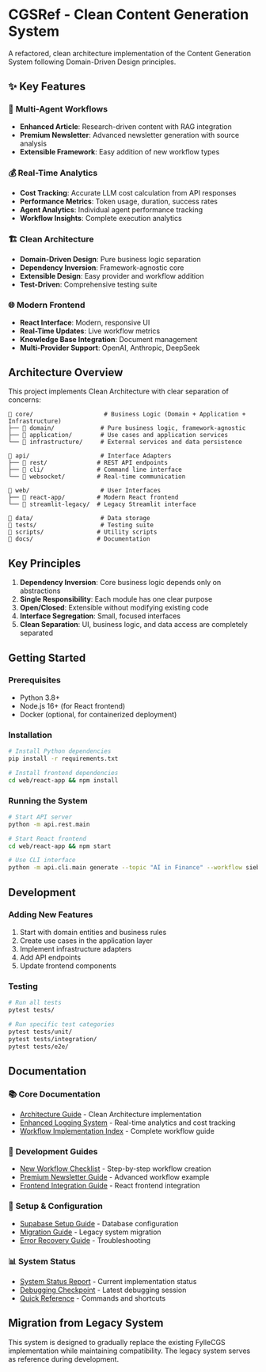 # CGSRef - Clean Content Generation System

A refactored, clean architecture implementation of the Content Generation System following Domain-Driven Design principles.

## ✨ **Key Features**

### 🤖 **Multi-Agent Workflows**
- **Enhanced Article**: Research-driven content with RAG integration
- **Premium Newsletter**: Advanced newsletter generation with source analysis
- **Extensible Framework**: Easy addition of new workflow types

### 💰 **Real-Time Analytics**
- **Cost Tracking**: Accurate LLM cost calculation from API responses
- **Performance Metrics**: Token usage, duration, success rates
- **Agent Analytics**: Individual agent performance tracking
- **Workflow Insights**: Complete execution analytics

### 🏗️ **Clean Architecture**
- **Domain-Driven Design**: Pure business logic separation
- **Dependency Inversion**: Framework-agnostic core
- **Extensible Design**: Easy provider and workflow addition
- **Test-Driven**: Comprehensive testing suite

### 🌐 **Modern Frontend**
- **React Interface**: Modern, responsive UI
- **Real-Time Updates**: Live workflow metrics
- **Knowledge Base Integration**: Document management
- **Multi-Provider Support**: OpenAI, Anthropic, DeepSeek

## Architecture Overview

This project implements Clean Architecture with clear separation of concerns:

```
📁 core/                    # Business Logic (Domain + Application + Infrastructure)
├── 📁 domain/             # Pure business logic, framework-agnostic
├── 📁 application/        # Use cases and application services
└── 📁 infrastructure/     # External services and data persistence

📁 api/                    # Interface Adapters
├── 📁 rest/              # REST API endpoints
├── 📁 cli/               # Command line interface
└── 📁 websocket/         # Real-time communication

📁 web/                    # User Interfaces
├── 📁 react-app/         # Modern React frontend
└── 📁 streamlit-legacy/  # Legacy Streamlit interface

📁 data/                   # Data storage
📁 tests/                  # Testing suite
📁 scripts/               # Utility scripts
📁 docs/                  # Documentation
```

## Key Principles

1. **Dependency Inversion**: Core business logic depends only on abstractions
2. **Single Responsibility**: Each module has one clear purpose
3. **Open/Closed**: Extensible without modifying existing code
4. **Interface Segregation**: Small, focused interfaces
5. **Clean Separation**: UI, business logic, and data access are completely separated

## Getting Started

### Prerequisites
- Python 3.8+
- Node.js 16+ (for React frontend)
- Docker (optional, for containerized deployment)

### Installation
```bash
# Install Python dependencies
pip install -r requirements.txt

# Install frontend dependencies
cd web/react-app && npm install
```

### Running the System
```bash
# Start API server
python -m api.rest.main

# Start React frontend
cd web/react-app && npm start

# Use CLI interface
python -m api.cli.main generate --topic "AI in Finance" --workflow siebert
```

## Development

### Adding New Features
1. Start with domain entities and business rules
2. Create use cases in the application layer
3. Implement infrastructure adapters
4. Add API endpoints
5. Update frontend components

### Testing
```bash
# Run all tests
pytest tests/

# Run specific test categories
pytest tests/unit/
pytest tests/integration/
pytest tests/e2e/
```

## Documentation

### 📚 **Core Documentation**
- [Architecture Guide](docs/architecture/README.md) - Clean Architecture implementation
- [Enhanced Logging System](ENHANCED_LOGGING_SYSTEM.md) - Real-time analytics and cost tracking
- [Workflow Implementation Index](WORKFLOW_IMPLEMENTATION_INDEX.md) - Complete workflow guide

### 🚀 **Development Guides**
- [New Workflow Checklist](NUOVO_WORKFLOW_CHECKLIST.md) - Step-by-step workflow creation
- [Premium Newsletter Guide](PREMIUM_NEWSLETTER_IMPLEMENTATION_GUIDE.md) - Advanced workflow example
- [Frontend Integration Guide](frontend_integration_guide.md) - React frontend integration

### 🔧 **Setup & Configuration**
- [Supabase Setup Guide](supabase_setup_guide.md) - Database configuration
- [Migration Guide](MIGRATION_GUIDE.md) - Legacy system migration
- [Error Recovery Guide](ERROR_RECOVERY_GUIDE.md) - Troubleshooting

### 📊 **System Status**
- [System Status Report](SYSTEM_STATUS_REPORT.md) - Current implementation status
- [Debugging Checkpoint](DEBUGGING_CHECKPOINT.md) - Latest debugging session
- [Quick Reference](QUICK_REFERENCE.md) - Commands and shortcuts

## Migration from Legacy System

This system is designed to gradually replace the existing FylleCGS implementation while maintaining compatibility. The legacy system serves as reference during development.

